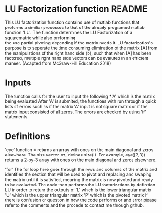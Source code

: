 # LU Factorization function README

This LU factorization function contains use of matlab functions that preforms a
similiar processes to that of the already programed matlab function 'LU'. The 
function determines the LU Factorization of a squarematrix while also preforming  
the use partial pivoting depending if the matrix needs it. LU factorization's purpose
is to seperate the time consuming elimination of the matrix [A] from the manipulations
of the right hand side {b}, such that when [A] has been factored, multiple right hand
side vectors can be evaluted in an efficient manner. 
(Adapted from  McGraw-Hill Education 2018)

# Inputs  

The function calls for the user to input the following 
*'A' which is the matrix being evaluated
After 'A' is submited, the functions with run through a 
quick lists of errors such as if the matrix 'A' input 
is not square matrix or if the matrix input consisted of 
all zeros. The errors are checked by using 'if' statements.

# Definitions 

'eye' function = returns an array with ones on the main diagonal and zeros elsewhere. 
The size vector, sz, defines size(I). For example, eye([2,3]) returns a 2-by-3 array 
with ones on the main diagonal and zeros elsewhere.

'for' The for loop here goes through the rows and columns of the matrix 
and identifies the section that will be used to pivot and replacing 
and swaping the matrix until it is satisfied, meaning the matrix is now pivoted 
and ready to be evaluated. 
The code then performs the LU factorizations by definition LU in order to return 
the outputs of 
'L' which is the lower triangular matrix 
'U' which is the upper triangular matrix 
'P' which is the pivoted matrix 
If there is confusion or question in how the code performs or and error 
please refer to the comments and the procede to contact me through github. 





